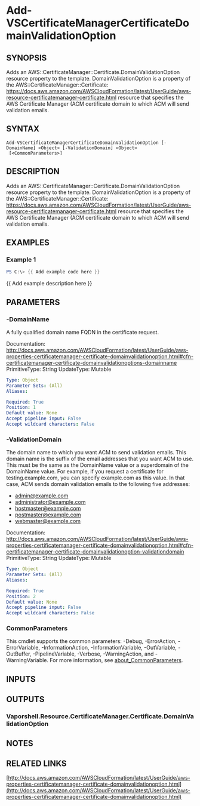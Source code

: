 # Add-VSCertificateManagerCertificateDomainValidationOption

## SYNOPSIS
Adds an AWS::CertificateManager::Certificate.DomainValidationOption resource property to the template.
DomainValidationOption is a property of the AWS::CertificateManager::Certificate: https://docs.aws.amazon.com/AWSCloudFormation/latest/UserGuide/aws-resource-certificatemanager-certificate.html resource that specifies the AWS Certificate Manager (ACM certificate domain to which ACM will send validation emails.

## SYNTAX

```
Add-VSCertificateManagerCertificateDomainValidationOption [-DomainName] <Object> [-ValidationDomain] <Object>
 [<CommonParameters>]
```

## DESCRIPTION
Adds an AWS::CertificateManager::Certificate.DomainValidationOption resource property to the template.
DomainValidationOption is a property of the AWS::CertificateManager::Certificate: https://docs.aws.amazon.com/AWSCloudFormation/latest/UserGuide/aws-resource-certificatemanager-certificate.html resource that specifies the AWS Certificate Manager (ACM certificate domain to which ACM will send validation emails.

## EXAMPLES

### Example 1
```powershell
PS C:\> {{ Add example code here }}
```

{{ Add example description here }}

## PARAMETERS

### -DomainName
A fully qualified domain name FQDN in the certificate request.

Documentation: http://docs.aws.amazon.com/AWSCloudFormation/latest/UserGuide/aws-properties-certificatemanager-certificate-domainvalidationoption.html#cfn-certificatemanager-certificate-domainvalidationoptions-domainname
PrimitiveType: String
UpdateType: Mutable

```yaml
Type: Object
Parameter Sets: (All)
Aliases:

Required: True
Position: 1
Default value: None
Accept pipeline input: False
Accept wildcard characters: False
```

### -ValidationDomain
The domain name to which you want ACM to send validation emails.
This domain name is the suffix of the email addresses that you want ACM to use.
This must be the same as the DomainName value or a superdomain of the DomainName value.
For example, if you request a certificate for testing.example.com, you can specify example.com as this value.
In that case, ACM sends domain validation emails to the following five addresses:
+ admin@example.com
+ administrator@example.com
+ hostmaster@example.com
+ postmaster@example.com
+ webmaster@example.com

Documentation: http://docs.aws.amazon.com/AWSCloudFormation/latest/UserGuide/aws-properties-certificatemanager-certificate-domainvalidationoption.html#cfn-certificatemanager-certificate-domainvalidationoption-validationdomain
PrimitiveType: String
UpdateType: Mutable

```yaml
Type: Object
Parameter Sets: (All)
Aliases:

Required: True
Position: 2
Default value: None
Accept pipeline input: False
Accept wildcard characters: False
```

### CommonParameters
This cmdlet supports the common parameters: -Debug, -ErrorAction, -ErrorVariable, -InformationAction, -InformationVariable, -OutVariable, -OutBuffer, -PipelineVariable, -Verbose, -WarningAction, and -WarningVariable. For more information, see [about_CommonParameters](http://go.microsoft.com/fwlink/?LinkID=113216).

## INPUTS

## OUTPUTS

### Vaporshell.Resource.CertificateManager.Certificate.DomainValidationOption
## NOTES

## RELATED LINKS

[http://docs.aws.amazon.com/AWSCloudFormation/latest/UserGuide/aws-properties-certificatemanager-certificate-domainvalidationoption.html](http://docs.aws.amazon.com/AWSCloudFormation/latest/UserGuide/aws-properties-certificatemanager-certificate-domainvalidationoption.html)

